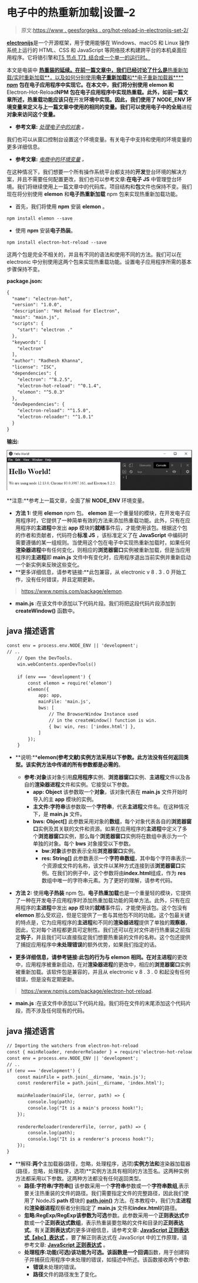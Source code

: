 # 电子中的热重新加载|设置–2

> 原文:[https://www . geesforgeks . org/hot-reload-in-electronijs-set-2/](https://www.geeksforgeeks.org/hot-reload-in-electronjs-set-2/)

[**electronijs**](https://www.geeksforgeeks.org/introduction-to-electronjs/)是一个开源框架，用于使用能够在 Windows、macOS 和 Linux 操作系统上运行的 HTML、CSS 和 JavaScript 等网络技术构建跨平台的本机桌面应用程序。它将铬引擎和[T5 节点 T7】结合成一个单一的运行时。](https://www.geeksforgeeks.org/introduction-to-nodejs/)

本文是电装中 [**热重装的延续。在前一篇文章中，我们已经讨论了什么是**热重新加载/实时重新加载**，以及如何分别使用**电子重新加载**和**电子重新加载器****](https://www.geeksforgeeks.org/hot-reload-in-electronjs/) **[**npm**](https://www.geeksforgeeks.org/node-js-npm-node-package-manager/) 包在电子应用程序中实现它。在本文中，我们将分别使用 **elemon** 和**Electron-Hot-Reload**NPM 包在电子应用程序中实现热重载。此外，如前一篇文章所述，热重载功能应该只在**开发**环境中实现。因此，我们使用了 **NODE_ENV** 环境变量来定义与上一篇文章中使用的相同的变量。我们可以使用电子中的全局**进程**对象来访问这个变量。**

*   **参考文章:** [*处理电子中的对象*](https://www.geeksforgeeks.org/process-object-in-electronjs/) *。*

我们也可以从窗口控制台设置这个环境变量。有关电子中支持和使用的环境变量的更多详细信息。

*   **参考文章:** [*电商中的环境变量*](https://www.geeksforgeeks.org/environment-variables-in-electronjs/) *。*

在这种情况下，我们想要一个所有操作系统平台都支持的**开发**登台环境的解决方案，并且不需要任何配置更改，我们也可以参考文章:**在电子 JS** 中管理登台环境。我们将继续使用上一篇文章中的代码库。项目结构和**包**文件也保持不变。我们现在将分别使用 **elemon** 和**电子热重新加载** npm 包来实现热重新加载功能。

*   首先，我们将使用 **npm** 安装 **elemon** 。

```html
npm install elemon --save

```

*   使用 **npm** 安装**电子热装**。

```html
npm install electron-hot-reload --save

```

这两个包是完全不相关的，并且有不同的语法和使用不同的方法。我们可以在 electronic 中分别使用这两个包来实现热重载功能。设置电子应用程序所需的基本步骤保持不变。

**package.json:**

```html
{
  "name": "electron-hot",
  "version": "1.0.0",
  "description": "Hot Reload for Electron",
  "main": "main.js",
  "scripts": {
    "start": "electron ."
  },
  "keywords": [
    "electron"
  ],
  "author": "Radhesh Khanna",
  "license": "ISC",
  "dependencies": {
    "electron": "^8.2.5",
    "electron-hot-reload": "^0.1.4",
    "elemon": "^5.0.3"
  },
  "devDependencies": {
    "electron-reload": "^1.5.0",
    "electron-reloader": "^1.0.1"
  }
}

```

**输出:**

[![](img/b32d8f95392fcbe0adbaa31fa63d952f.png)](https://media.geeksforgeeks.org/wp-content/uploads/20200512225834/Output-1105.png)

**注意:**参考上一篇文章，全面了解 **NODE_ENV** 环境变量。

*   **方法 1:** 使用 **elemon** npm 包。 **elemon** 是一个重量轻的模块，在开发电子应用程序时，它提供了一种简单有效的方法来添加热重载功能。此外，只有在应用程序的**主进程**中发出 **app** 模块的**就绪**事件后，才能使用该包。根据这个包的作者和贡献者，代码符合**标准 JS** ，该标准定义了在 **JavaScript** 中编码时需要遵循的某一组规则。当使用这个包在电子中实现热重新加载时，如果任何**渲染器进程**中有任何变化，则相应的**浏览器窗口**实例被重新加载，但是当应用程序的**主进程**即 **main.js** 文件中有变化时，应用程序退出当前实例并重新启动一个新实例来反映这些变化。
*   **更多详细信息，请参考链接:**此包兼容，从 electronic v 8 . 3 . 0 开始工作，没有任何错误，并且定期更新。

> https://www.npmjs.com/package/elemon.

*   **main.js** :在该文件中添加以下代码片段。我们将把这段代码片段添加到 **createWindow()** 函数中。

## java 描述语言

```html
const env = process.env.NODE_ENV || 'development';
// ..
    // Open the DevTools.
    win.webContents.openDevTools()

    if (env === 'development') {
        const elemon = require('elemon')
        elemon({
            app: app,
            mainFile: 'main.js',
            bws: [
                // The BrowserWindow Instance used 
                // in the createWindow() function is win. 
                { bw: win, res: ['index.html'] },
            ]
        });
    }
```

*   **说明:****elemon(参考文献)**实例方法采用以下参数。此方法没有任何返回类型。该实例方法中传递的所有参数都是**必需的**。
    *   **参考:对象**该对象引用**应用程序**实例、**浏览器窗口**实例、**主进程**文件以及各自的**渲染器进程**文件和实例。它接受以下参数。
        *   **app: Object** 该参数取一个**对象**，该对象代表在 **main.js** 文件开始时导入的主 **app** 模块的实例。
        *   **主文件:字符串**该参数取一个**字符串**，代表**主进程**文件名。在这种情况下，是 **main.js** 文件。
        *   **bws: Object[]** 此参数采用对象的**数组**，每个对象代表各自的**浏览器窗口**实例及其关联的文件和资源。如果在应用程序的**主进程**中定义了多个**浏览器窗口**实例，那么每个**浏览器窗口**实例将在数组中表示为一个单独的对象。每个 **bws** 对象接受以下参数。
            *   **bw:对象**该参数表示全局**浏览器窗口**实例。
            *   **res: String[]** 此参数表示一个**字符串数组**，其中每个字符串表示一个资源或文件的名称，该文件以某种方式连接到该**浏览器窗口**实例。在我们的例子中，这个参数将由**index.html**组成，作为 **res** 数组中唯一的字符串元素。为了更好的理解，请参考代码。

*   **方法 2:** 使用**电子热装** npm 包。**电子热重加载**也是一个重量轻的模块，它提供了一种在开发电子应用程序时添加热重加载功能的简单方法。此外，只有在应用程序的**主进程**中发出 **app** 模块的**就绪**事件后，才能使用该包。这个包没有 **elemon** 那么受欢迎，但是它提供了一套与其他包不同的功能。这个包最关键的特点是，它为应用程序的**主进程**和不同的**渲染器进程**提供了单独的**观察器**，因此，它对每个进程都更具可定制性。我们还可以在对文件进行热重装之前指定**钩子**，并且我们可以直接指定我们想要热重装的文件的名称。这个包还提供了捕捉应用程序中**未处理错误**的额外优势，如果我们指定的话。
*   **更多详细信息，请参考链接:**此包的行为与 **elemon** 相同。在对**主进程**的更改中，应用程序被重新启动，在对**渲染器进程**的更改中，相应的**浏览器窗口**实例被重新加载。该软件包是兼容的，并且从 electronic v 8 . 3 . 0 和起没有任何错误，但是没有定期更新。

> https://www.npmjs.com/package/electron-hot-reload.

*   **main.js** :在该文件中添加以下代码片段。我们将在文件的末尾添加这个代码片段，而不涉及任何现有的代码。

## java 描述语言

```html
// Importing the watchers from electron-hot-reload
const { mainReloader, rendererReloader } = require('electron-hot-reload')
const env = process.env.NODE_ENV || 'development';
// ..
if (env === 'development') {
    const mainFile = path.join(__dirname, 'main.js');
    const rendererFile = path.join(__dirname, 'index.html');

    mainReloader(mainFile, (error, path) => {
        console.log(path);
        console.log("It is a main's process hook!");
    });

    rendererReloader(rendererFile, (error, path) => {
        console.log(path);
        console.log("It is a renderer's process hook!");
    });
}
```

*   **解释:**两个**主加载器(路径，忽略，处理程序，选项)**实例方法和**渲染器加载器(路径，忽略，处理程序，选项)**实例方法具有相同的方法签名。这两种实例方法都采用以下参数。这两种方法都没有任何返回类型。
    *   **路径:字符串/字符串[]** 该参数采用一个**字符串**参数或一个**字符串数组**,表示要关注热重装的文件的路径。我们需要指定文件的完整路径，因此我们使用了 NodeJS **path** 模块的 [**path.join()**](https://www.geeksforgeeks.org/node-js-path-join-method/) 方法。在本教程中，我们为**主进程**和**渲染器进程**观察者分别指定了 **main.js** 文件和**index.html**的路径。
    *   **忽略:RegExp/RegExp[](可选)**该参数为**可选**参数。此参数采用一个**正则表达式**参数或一个**正则表达式数组**，表示热重装要忽略的文件和目录的**正则表达式**。有关**正则表达式**的更多详细信息，请参考文章: [**JavaScript 正则表达式【abc】表达式**](https://www.geeksforgeeks.org/javascript-regexp-abc-expression/) 。要了解正则表达式在 JavaScript 中的工作原理，请参考文章: [**JavaScript 正则表达式**](https://www.geeksforgeeks.org/javascript-regular-expressions/) 。
    *   **处理程序:功能(可选)**该功能为可选。该函数是一个**回调**函数，用于创建钩子并捕获应用程序中未处理的错误，如描述中所述。该函数接收两个参数:
        *   **错误**未处理的错误。
        *   **路径**文件的路径发生了变化。
